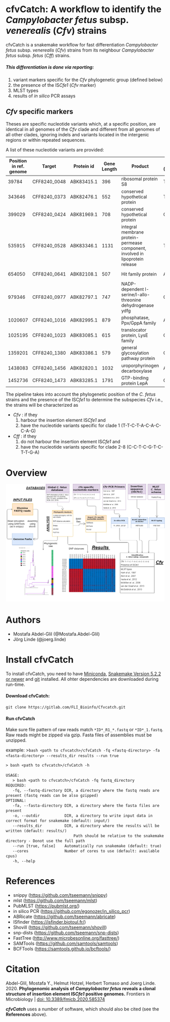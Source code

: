 # cfvCatch: A workflow to identify the _Campylobacter fetus_ subsp. _venerealis_ (_Cfv_) strains

cfvCatch is a snakemake workflow for fast differentiation _Campylobacter fetus_ subsp. _venerealis_ (_Cfv_) strains from its neighbour _Campylobacter fetus_ subsp. _fetus_ (_Cff_) strains.  


##### This differentiation is done via reporting:

1. variant markers specific for the _Cfv_ phylogenetic group (defined below)
2. the presence of the IS*Cfe1* (_Cfv_ marker)
3. MLST types 
4. results of _in silico_ PCR assays


## _Cfv_ specific markers
Theses are specific nucleotide variants which, at a specific position, are identical in all genomes of the _Cfv_ clade and different from all genomes of all other clades, ignoring indels and variants located in the intergenic regions or within repeated sequences.

A list of these nucleotide variants are provided:

| Position in ref. genome | Target       | Protein id | Gene Length | Product                                                                       | Cfv (100) | Cff (182) | Effect on reference sequence | Cfv AA | Cff AA |
|-----------------------------------------|--------------|------------|-------------|-------------------------------------------------------------------------------|-----------|-----------|------------------------------|--------|--------|
| 39784                                   | CFF8240_0048 | ABK83415.1 | 396         | ribosomal protein S8                                                          | T         | C         | synonymous                   | L      | L      |
| 343646                                  | CFF8240_0373 | ABK82476.1 | 552         | conserved hypothetical protein                                                | T         | C         | synonymous                   | L      | L      |
| 399029                                  | CFF8240_0424 | ABK81969.1 | 708         | conserved hypothetical protein                                                | C         | T         | synonymous                   | G      | G      |
| 535915                                  | CFF8240_0528 | ABK83346.1 | 1131        | integral membrane protein-permease component, involved in lipoprotein release | T         | C         | synonymous                   | S      | S      |
| 654050                                  | CFF8240_0641 | ABK82108.1 | 507         | Hit family protein                                                            | A         | G         | non-synonymous               | I      | V      |
| 979346                                  | CFF8240_0977 | ABK82797.1 | 747         | NADP-dependent l-serine/l-allo-threonine dehydrogenase ydfg                   | C         | T         | non-synonymous               | C      | Y      |
| 1020607                                 | CFF8240_1016 | ABK82995.1 | 879         | phosphatase, Ppx/GppA family                                                  | A         | C         | non-synonymous               | D      | E      |
| 1025195                                 | CFF8240_1023 | ABK83085.1 | 615         | translocator protein, LysE family                                             | C         | T         | non-synonymous               | S      | N      |
| 1359201                                 | CFF8240_1380 | ABK83386.1 | 579         | general glycosylation pathway protein                                         | C         | T         | non-synonymous               | M      | I      |
| 1438083                                 | CFF8240_1456 | ABK82820.1 | 1032        | uroporphyrinogen decarboxylase                                                | A         | G         | synonymous                   | D      | D      |
| 1452736                                 | CFF8240_1473 | ABK83285.1 | 1791        | GTP-binding protein LepA                                                      | G         | A         | synonymous                   | T      | T      | 

The pipeline takes into account the phylogenetic position of the _C. fetus_ strains and the presence of the ISC*fe1* to determine the subspecies _Cfv_ i.e., the strains will be characterized as 
* _Cfv_ : if they 
    1. harbour the  insertion element IS*Cfe1* and 
    2. have the nucleotide variants specific for clade 1 (T-T-C-T-A-C-A-C-C-A-G)
* _Cff_ : if they 
    1. do not harbour the insertion element IS*Cfe1* and 
    2. have the nucleotide variants specific for clade 2-8 (C-C-T-C-G-T-C-T-T-G-A)

# Overview
![pic](workflow.png)

# Authors

* Mostafa Abdel-Glil (@Mostafa.Abdel-Glil)
* Jörg Linde (@joerg.linde)


# Install cfvCatch

To install cfvCatch, you need to have [Miniconda](https://docs.conda.io/projects/conda/en/latest/user-guide/install/linux.html), [Snakemake Version 5.2.2 or newer](https://snakemake.readthedocs.io/en/stable/getting_started/installation.html) and [git](https://gist.github.com/derhuerst/1b15ff4652a867391f03) installed.
All ohter dependencies are downloaded during run-time.


#### Download cfvCatch:

    git clone https://gitlab.com/FLI_Bioinfo/Cfvcatch.git

#### Run cfvCatch

Make sure file pattern of raw reads match `*ID*_R1_*.fastq` or `*ID*_1.fastq`. Raw reads might be zipped via gzip. Fasta files of assemblies must be unzipped.  

example: >`bash <path to cfvcatch>/cfvCatch -fq <fastq-directory> -fa <fasta-directory> --results_dir results --run true`

```
> bash <path to cfvcatch>/cfvCatch -h

USAGE:
   > bash <path to cfvcatch>/cfvCatch -fq fastq_directory
REQUIRED:
   -fq, --fastq-directory DIR, a directory where the fastq reads are present (fastq reads can be also gzipped)
OPTIONAL:
   -fa, --fasta-directory DIR, a directory where the fasta files are present
   -o, --outdir           DIR, a directory to write input data in correct format for snakemake (default: input/)
   --results_dir          DIR, a directory where the results will be written (default: results/)
                              Path should be relative to the snakemake directory - Donot use the full path
   --run [true, false]    Automatically run snakemake (default: true)
   --cores                Number of cores to use (default: available cpus)
   -h, --help

```

# References 
* snippy (https://github.com/tseemann/snippy) 
* mlst (https://github.com/tseemann/mlst)
* PubMLST (https://pubmlst.org/)
* in silico PCR (https://github.com/egonozer/in_silico_pcr)
* ABRicate (https://github.com/tseemann/abricate)
* ISfinder (https://isfinder.biotoul.fr/)
* Shovill (https://github.com/tseemann/shovill)
* snp-dists (https://github.com/tseemann/snp-dists)
* FastTree (http://www.microbesonline.org/fasttree/)
* SAMTools (https://github.com/samtools/samtools)
* BCFTools (https://samtools.github.io/bcftools/)

# Citation
Abdel-Glil, Mostafa Y., Helmut Hotzel, Herbert Tomaso and Joerg Linde. 2020. **Phylogenomic analysis of _Campylobacter fetus_ reveals a clonal structure of insertion element IS*Cfe1* positive genomes.** Frontiers in Microbiology | [doi: 10.3389/fmicb.2020.585374](https://www.frontiersin.org/articles/10.3389/fmicb.2020.585374)

**_cfvCatch_** uses a number of software, which should also be cited (see the **References** above).
